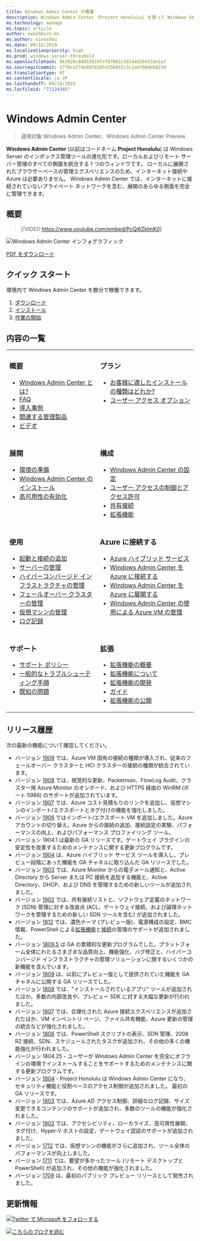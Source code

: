 ```yaml
---
title: Windows Admin Center の概要
description: Windows Admin Center (Project Honolulu) を使って Windows Server を管理する方法の詳細
ms.technology: manage
ms.topic: article
author: nwashburn-ms
ms.author: niwashbu
ms.date: 09/18/2019
ms.localizationpriority: high
ms.prod: windows-server-threshold
ms.openlocfilehash: 943026c04055919fefd7002c50144d28413de1a7
ms.sourcegitcommit: 27f0caf74e88781054250455c3c1adf06deb6234
ms.translationtype: HT
ms.contentlocale: ja-JP
ms.lasthandoff: 09/19/2019
ms.locfileid: "71124345"
---
```

# <a name="windows-admin-center"></a>Windows Admin Center

> 適用対象:Windows Admin Center、Windows Admin Center Preview

**Windows Admin Center** (以前はコードネーム **Project Honolulu**) は Windows Server のインボックス管理ツールの進化形です。ローカルおよびリモート サーバー管理のすべての側面を統合する 1 つのウィンドウです。 ローカルに展開されたブラウザーベースの管理エクスペリエンスのため、インターネット接続や Azure は必要ありません。 Windows Admin Center では、インターネットに接続されていないプライベート ネットワークを含む、展開のあらゆる側面を完全に管理できます。

## <a name="introduction"></a>概要

>[!VIDEO https://www.youtube.com/embed/PcQj6ZklmK0]

![Windows Admin Center インフォグラフィック](media/WAC1809Poster_thumb.PNG)

[PDF をダウンロード](https://github.com/MicrosoftDocs/windowsserverdocs/raw/master/WindowsServerDocs/manage/windows-admin-center/media/WindowsAdminCenter1809Poster.pdf)

## <a name="quick-start"></a>クイック スタート

環境内で Windows Admin Center を数分で稼働できます。

1. [ダウンロード](https://aka.ms/windowsadmincenter)
2. [インストール](deploy/install.md)
3. [作業の開始](use/get-started.md)

## <a name="contents-at-a-glance"></a>内容の一覧

<table>
    <tr></tr>
    <tr>
        <td style="vertical-align: top;">
            <h3>概要</h3>
            <ul>
            <li><a href="understand/what-is.md">Windows Admin Center とは?</a>
            <li><a href="understand/faq.md">FAQ</a>
            <li><a href="understand/case-studies.md">導入事例</a>
            <li><a href="understand/related-management.md">関連する管理製品</a>
            <li><a href="understand/videos.md">ビデオ</a>
            </ul>
        </td>
        <td style="vertical-align: top;">
            <h3>プラン</h3>
            <ul>
            <li><a href="plan/installation-options.md">お客様に適したインストールの種類はどれか?</a>
            <li><a href="plan/user-access-options.md">ユーザー アクセス オプション</a>
            <br>
            </ul>
        </td>
    </tr>
    <tr>
        <td style="vertical-align: top;">
            <h3>展開</h3>
            <ul>
            <li><a href="deploy/prepare-environment.md">環境の準備</a>
            <li><a href="deploy/install.md">Windows Admin Center のインストール</a>
            <li><a href="deploy/high-availability.md">高可用性の有効化</a>
         </ul>
        </td>
        <td style="vertical-align: top;">
            <h3>構成</h3>
            <ul>
            <li><a href="configure/settings.md">Windows Admin Center の設定</a>
            <li><a href="configure/user-access-control.md">ユーザー アクセスの制御とアクセス許可</a>
            <li><a href="configure/shared-connections.md">共有接続</a>
            <li><a href="configure/using-extensions.md">拡張機能</a>
            </ul>
        </td>
    </tr>
    <tr>
        <td style="vertical-align: top;">
            <h3>使用</h3>
            <ul>
            <li><a href="use/get-started.md">起動と接続の追加</a>
            <li><a href="use/manage-servers.md">サーバーの管理</a>
            <li><a href="use/manage-hyper-converged.md">ハイパーコンバージド インフラストラクチャの管理</a>
            <li><a href="use/manage-failover-clusters.md">フェールオーバー クラスターの管理</a>
            <li><a href="use/manage-virtual-machines.md">仮想マシンの管理</a>
            <li><a href="use/logging.md">ログ記録</a>
            </ul>
        </td>
        <td style="vertical-align: top;">
            <h3>Azure に接続する</h3>
            <ul>
            <li><a href="azure/index.md">Azure ハイブリッド サービス</a></li>
            <li><a href="azure/azure-integration.md">Windows Admin Center を Azure に接続する</a></li>
            <li><a href="azure/deploy-wac-in-azure.md">Windows Admin Center を Azure に展開する</a></li>
            <li><a href="azure/manage-azure-vms.md">Windows Admin Center の使用による Azure VM の管理</a></li>
            </ul>
        </td>
    </tr>
    <tr>
            <td style="vertical-align: top;">
            <h3>サポート</h3>
            <ul>
            <li><a href="support/index.md">サポート ポリシー</a>
            <li><a href="support/troubleshooting.md">一般的なトラブルシューティング手順</a>
            <li><a href="support/known-issues.md">既知の問題</a>
            </ul>
        </td>
            <td style="vertical-align: top;">
            <h3>拡張</h3>
            <ul>
            <li><a href="extend/extensibility-overview.md">拡張機能の概要</a>
            <li><a href="extend/understand-extensions.md">拡張機能について</a>
            <li><a href="extend/developing-extensions.md">拡張機能の開発</a>
            <li><a href="extend/publish-extensions.md">ガイド</a>
            <li><a href="extend/publish-extensions.md">拡張機能の公開</a>
            </ul>
        </td>
    </tr>

</table>

## <a name="release-history"></a>リリース履歴

次の最新の機能について確認してください。

- バージョン [1909](https://aka.ms/wac1909) では、Azure VM 固有の接続の種類が導入され、従来のフェールオーバー クラスターと HCI クラスターの接続の種類が統合されています。
- バージョン [1908](https://aka.ms/wac1908) では、視覚的な更新、Packetmon、FlowLog Audit、クラスター用 Azure Monitor のオンボード、および HTTPS 経由の WinRM (ポート 5986) のサポートが追加されています。
- バージョン [1907](https://aka.ms/wac1907) では、Azure コスト見積もりのリンクを追加し、仮想マシンのインポート/エクスポートとタグ付けの機能を強化しました。
- バージョン [1906](https://aka.ms/wac1906) ではインポート/エクスポート VM を追加しました。Azure アカウントの切り替え。Azure からの接続の追加、接続設定の実験、パフォーマンスの向上、およびパフォーマンス プロファイリング ツール。
- バージョン 1904.1 は最新の GA リリースです。ゲートウェイ プラグインの安定性を改善するためのメンテナンスに関する更新プログラムです。
- バージョン [1904](https://aka.ms/wac1904) は、Azure ハイブリッド サービス ツールを導入し、プレビュー段階にあった機能を GA チャネルに取り込んだ GA リリースでした。
- バージョン [1903](https://aka.ms/wac1903) では、Azure Monitor からの電子メール通知と、Active Directory から Server または PC 接続を追加する機能と、Active Directory、DHCP、および DNS を管理するための新しいツールが追加されました。
- バージョン [1902](https://aka.ms/wac1902) では、共有接続リストと、ソフトウェア定義のネットワーク (SDN) 管理に対する改良点 (ACL、ゲートウェイ接続、および論理ネットワークを管理するための新しい SDN ツールを含む) が追加されました。
- バージョン [1812](https://aka.ms/wac1812) では、濃色テーマ (プレビュー版)、電源構成の設定、BMC 情報、PowerShell による[拡張機能](./configure/using-extensions.md#manage-extensions-with-powershell)と[接続](./use/get-started.md#use-powershell-to-import-or-export-your-connections-with-tags)の管理のサポートが追加されました。
- バージョン [1809.5](https://aka.ms/wac1809.5) は GA の累積的な更新プログラムでした。プラットフォーム全体にわたるさまざまな品質向上、機能強化、バグ修正と、ハイパーコンバージド インフラストラクチャの管理ソリューションに関するいくつかの新機能を含んでいます。
- バージョン [1809](https://cloudblogs.microsoft.com/windowsserver/2018/09/20/windows-admin-center-1809-and-sdk-now-generally-available/) は、以前にプレビュー版として提供されていた機能を GA チャネルに公開する GA リリースでした。
- バージョン [1808](https://aka.ms/WACPreview1808-InsiderBlog) では、"インストールされているアプリ" ツールが追加されたほか、多数の内部改良や、プレビュー SDK に対する大幅な更新が行われました。
- バージョン [1807](https://aka.ms/WACPreview1807-InsiderBlog) では、合理化された Azure 接続エクスペリエンスが追加されたほか、VM インベントリ ページ、ファイル共有機能、Azure 更新の管理の統合などが強化されました。 
- バージョン [1806](https://aka.ms/WACPreview1806-InsiderBlog) では、PowerShell スクリプトの表示、SDN 管理、2008 R2 接続、SDN、スケジュールされたタスクが追加され、その他の多くの機能強化が行われました。
- バージョン 1804.25 - ユーザーが Windows Admin Center を完全にオフラインの環境でインストールすることをサポートするためのメンテナンスに関する更新プログラムです。
- バージョン [1804](https://cloudblogs.microsoft.com/windowsserver/2018/04/12/announcing-windows-admin-center-our-reimagined-management-experience/) - Project Honolulu は Windows Admin Center になり、セキュリティ機能と役割ベースのアクセス制御が追加されました。 最初の GA リリースです。
- バージョン [1803](https://blogs.windows.com/windowsexperience/2018/03/13/announcing-project-honolulu-technical-preview-1803-and-rsat-insider-preview-for-windows-10) では、Azure AD アクセス制御、詳細なログ記録、サイズ変更できるコンテンツのサポートが追加され、多数のツールの機能が強化されました。
- バージョン [1802](https://blogs.windows.com/windowsexperience/2018/02/13/announcing-windows-server-insider-preview-build-17093-project-honolulu-technical-preview-1802) では、アクセシビリティ、ローカライズ、高可用性展開、タグ付け、Hyper-V ホストの設定、ゲートウェイ認証のサポートが追加されました。
- バージョン [1712](https://blogs.windows.com/windowsexperience/2017/12/19/announcing-project-honolulu-technical-preview-1712-build-05002) では、仮想マシンの機能がさらに追加され、ツール全体のパフォーマンスが向上しました。
- バージョン [1711](https://cloudblogs.microsoft.com/windowsserver/2017/12/01/1711-update-to-project-honolulu-technical-preview-is-now-available/) では、要望が多かったツール (リモート デスクトップと PowerShell) が追加され、その他の機能が強化されました。
- バージョン [1709](https://cloudblogs.microsoft.com/windowsserver/2017/09/22/project-honolulu-technical-preview-is-now-available-for-download/) は、最初のパブリック プレビュー リリースとして発売されました。

## <a name="stay-updated"></a>更新情報

![ ](//img-prod-cms-rt-microsoft-com.akamaized.net/cms/api/am/imageFileData/REOolR)[Twitter で Microsoft をフォローする](https://twitter.com/servermgmt)

![](//img-prod-cms-rt-microsoft-com.akamaized.net/cms/api/am/imageFileData/REOtyw)[こちらのブログを読む](https://blogs.technet.microsoft.com/servermanagement/)

